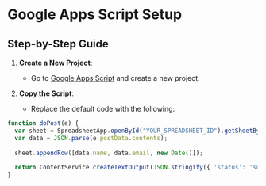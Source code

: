 # Google Apps Script Setup

## Step-by-Step Guide

1. **Create a New Project**:
   - Go to [Google Apps Script](https://script.google.com/) and create a new project.

2. **Copy the Script**:
   - Replace the default code with the following:

```javascript
function doPost(e) {
  var sheet = SpreadsheetApp.openById("YOUR_SPREADSHEET_ID").getSheetByName("Sheet1");
  var data = JSON.parse(e.postData.contents);
  
  sheet.appendRow([data.name, data.email, new Date()]);
  
  return ContentService.createTextOutput(JSON.stringify({ 'status': 'success' })).setMimeType(ContentService.MimeType.JSON);
}

